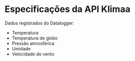 # Especificações da API Klimaa

Dados registrados do Datalogger:

- Temperatura
- Temperatura de globo
- Pressão atmosférica
- Umidade
- Velocidade do vento

